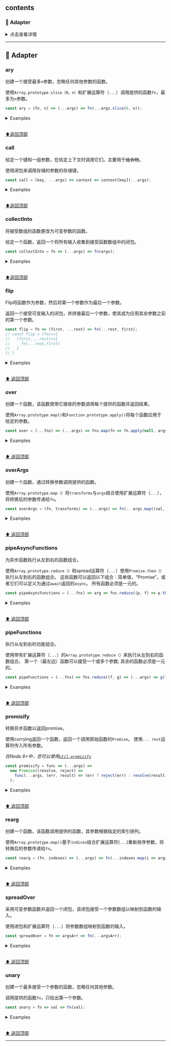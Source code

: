 
## contents

### 🔌 Adapter

<details>
<summary>点击查看详情</summary>

* [`ary---数组`](#ary)
* [`call`](#call)
* [`collectInto`](#collectinto)
* [`flip`](#flip)
* [`over`](#over)
* [`overArgs`](#overargs)
* [`pipeAsyncFunctions`](#pipeasyncfunctions)
* [`pipeFunctions`](#pipefunctions)
* [`promisify`](#promisify)
* [`rearg`](#rearg)
* [`spreadOver`](#spreadover)
* [`unary`](#unary)

</details>

-----
## 🔌 Adapter

### ary

创建一个接受最多`n`参数，忽略任何其他参数的函数。

使用`Array.prototype.slice（0，n）`和扩展运算符（`...`）调用提供的函数`fn`，最多为`n`参数。

```js
const ary = (fn, n) => (...args) => fn(...args.slice(0, n));
```

<details>
<summary>Examples</summary>

```js
const firstTwoMax = ary(Math.max, 2);
[[2, 6, 'a'], [8, 4, 6], [10]].map(x => firstTwoMax(...x)); // [6, 8, 10]
```

</details>

<br>[⬆返回顶部](#contents)

### call

给定一个键和一组参数，在给定上下文时调用它们。主要用于~~组合物~~。

使用闭包来调用存储的参数的存储键。

```js
const call = (key, ...args) => context => context[key](...args);
```

<details>
<summary>Examples</summary>

```js
Promise.resolve([1, 2, 3])
  .then(call('map', x => 2 * x))
  .then(console.log); // [ 2, 4, 6 ]
const map = call.bind(null, 'map');
Promise.resolve([1, 2, 3])
  .then(map(x => 2 * x))
  .then(console.log); // [ 2, 4, 6 ]
```

</details>

<br>[⬆返回顶部](#contents)

### collectInto

将接受数组的函数更改为可变参数的函数。

给定一个函数，返回一个将所有输入收集到接受函数数组中的闭包。

```js
const collectInto = fn => (...args) => fn(args);
```

<details>
<summary>Examples</summary>

```js
const Pall = collectInto(Promise.all.bind(Promise));
let p1 = Promise.resolve(1);
let p2 = Promise.resolve(2);
let p3 = new Promise(resolve => setTimeout(resolve, 2000, 3));
Pall(p1, p2, p3).then(console.log); // [1, 2, 3] (after about 2 seconds)
```

</details>

<br>[⬆返回顶部](#contents)

<!-- 2019年8月15日 22:45:03 -->
### flip

Flip将函数作为参数，然后将第一个参数作为最后一个参数。

返回一个接受可变输入的闭包，并拼接最后一个参数，使其成为应用其余参数之前的第一个参数。

```js
const flip = fn => (first, ...rest) => fn(...rest, first);
// const flip = (fn)=>{
//   (first,...rest)=>{
//     fn(...rest,first)
//   }
// }
```

<details>
<summary>Examples</summary>

```js
let a = { name: 'John Smith' };
let b = {};
const mergeFrom = flip(Object.assign);
let mergePerson = mergeFrom.bind(null, a);
mergePerson(b); // == b
b = {};
Object.assign(b, a); // == b
```

</details>

<br>[⬆ 返回顶部](#contents)

### over

创建一个函数，该函数使用它接收的参数调用每个提供的函数并返回结果。

使用`Array.prototype.map()`和`Function.prototype.apply()`将每个函数应用于给定的参数。

```js
const over = (...fns) => (...args) => fns.map(fn => fn.apply(null, args));
```

<details>
<summary>Examples</summary>

```js
const minMax = over(Math.min, Math.max);
minMax(1, 2, 3, 4, 5); // [1,5]
```

</details>

<br>[⬆ 返回顶部](#contents)

### overArgs

创建一个函数，通过转换参数调用提供的函数。

使用`Array.prototype.map（）`将`transforms`与`args`结合使用扩展运算符（`...`），将转换后的参数传递给`fn`。

```js
const overArgs = (fn, transforms) => (...args) => fn(...args.map((val, i) => transforms[i](val)));
```

<details>
<summary>Examples</summary>

```js
const square = n => n * n;
const double = n => n * 2;
const fn = overArgs((x, y) => [x, y], [square, double]);
fn(9, 3); // [81, 6]
```

</details>

<br>[⬆ 返回顶部](#contents)

### pipeAsyncFunctions

为异步函数执行从左到右的函数组合。

使用`Array.prototype.reduce（）`和spread运算符（`...`）使用`Promise.then（）`执行从左到右的函数组合。
这些函数可以返回以下组合：简单值，“Promise”，或者它们可以定义为通过`await`返回的`async`。
所有函数必须是一元的。

```js
const pipeAsyncFunctions = (...fns) => arg => fns.reduce((p, f) => p.then(f), Promise.resolve(arg));
```

<details>
<summary>Examples</summary>

```js
const sum = pipeAsyncFunctions(
  x => x + 1,
  x => new Promise(resolve => setTimeout(() => resolve(x + 2), 1000)),
  x => x + 3,
  async x => (await x) + 4
);
(async() => {
  console.log(await sum(5)); // 15 (after one second)
})();
```

</details>

<br>[⬆ 返回顶部](#contents)

### pipeFunctions

执行从左到右的功能组合。

使用带有扩展运算符（`...`）的`Array.prototype.reduce（）`来执行从左到右的函数组合。
第一个（最左边）函数可以接受一个或多个参数; 其余的函数必须是一元的。

```js
const pipeFunctions = (...fns) => fns.reduce((f, g) => (...args) => g(f(...args)));
```

<details>
<summary>Examples</summary>

```js
const add5 = x => x + 5;
const multiply = (x, y) => x * y;
const multiplyAndAdd5 = pipeFunctions(multiply, add5);
multiplyAndAdd5(5, 2); // 15
```

</details>

<br>[⬆ 返回顶部](#contents)

### promisify

转换异步函数以返回promise。

使用currying返回一个函数，返回一个调用原始函数的`Promise`。
使用`... rest`运算符传入所有参数。

*在Node 8+中，您可以使用[`util.promisify`](https://nodejs.org/api/util.html#util_util_promisify_original)*

```js
const promisify = func => (...args) =>
  new Promise((resolve, reject) =>
    func(...args, (err, result) => (err ? reject(err) : resolve(result)))
  );
```

<details>
<summary>Examples</summary>

```js
const delay = promisify((d, cb) => setTimeout(cb, d));
delay(2000).then(() => console.log('Hi!')); // // Promise resolves after 2s
```

</details>

<br>[⬆ 返回顶部](#contents)

### rearg

创建一个函数，该函数调用提供的函数，其参数根据指定的索引排列。

使用`Array.prototype.map()`基于`indices`结合扩展运算符(`...`)重新排序参数，将转换后的参数传递给`fn`。

```js
const rearg = (fn, indexes) => (...args) => fn(...indexes.map(i => args[i]));
```

<details>
<summary>Examples</summary>

```js
var rearged = rearg(
  function(a, b, c) {
    return [a, b, c];
  },
  [2, 0, 1]
);
rearged('b', 'c', 'a'); // ['a', 'b', 'c']
```

</details>

<br>[⬆ 返回顶部](#contents)

### spreadOver

采用可变参数函数并返回一个闭包，该闭包接受一个参数数组以映射到函数的输入。

使用闭包和扩展运算符（`...`）将参数数组映射到函数的输入。

```js
const spreadOver = fn => argsArr => fn(...argsArr);
```

<details>
<summary>Examples</summary>

```js
const arrayMax = spreadOver(Math.max);
arrayMax([1, 2, 3]); // 3
```

</details>

<br>[⬆ 返回顶部](#contents)

### unary

创建一个最多接受一个参数的函数，忽略任何其他参数。

调用提供的函数`fn`，只给出第一个参数。

```js
const unary = fn => val => fn(val);
```

<details>
<summary>Examples</summary>

```js
['6', '8', '10'].map(unary(parseInt)); // [6, 8, 10]
```

</details>

<br>[⬆ 返回顶部](#contents)


---

